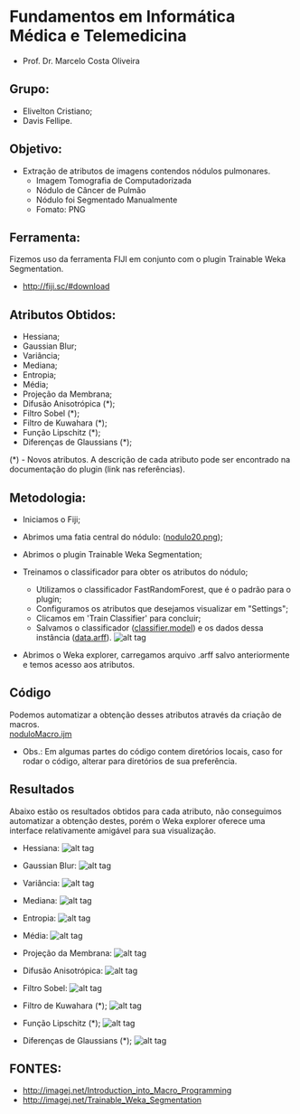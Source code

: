 # Fundamentos em Informática Médica e Telemedicina
 * Prof. Dr. Marcelo Costa Oliveira

## Grupo: 
  * Elivelton Cristiano;
  * Davis Fellipe.

## Objetivo:
 * Extração de atributos de imagens contendos nódulos pulmonares.
   * Imagem Tomografia de Computadorizada
   * Nódulo de Câncer de Pulmão
   * Nódulo foi Segmentado Manualmente
   * Fomato: PNG

## Ferramenta:
Fizemos uso da ferramenta FIJI em conjunto com o plugin Trainable Weka Segmentation.
  * http://fiji.sc/#download

## Atributos Obtidos:
  * Hessiana;
  * Gaussian Blur;
  * Variância;
  * Mediana;
  * Entropia;
  * Média;
  * Projeção da Membrana;
  * Difusão Anisotrópica (*);
  * Filtro Sobel (*);
  * Filtro de Kuwahara (*);
  * Função Lipschitz (*);
  * Diferenças de Glaussians (*);

(*) - Novos atributos.
A descrição de cada atributo pode ser encontrado na documentação do plugin (link nas referências).

## Metodologia:
  * Iniciamos o Fiji;
  * Abrimos uma fatia central do nódulo: ([nodulo20.png](https://github.com/EliveltonCristiano/Telemedicina/blob/master/imagens/nodulo20.png));
  * Abrimos o plugin Trainable Weka Segmentation;
  * Treinamos o classificador para obter os atributos do nódulo;
    * Utilizamos o classificador FastRandomForest, que é o padrão para o plugin;
    * Configuramos os atributos que desejamos visualizar em "Settings";
    * Clicamos em 'Train Classifier' para concluir;
    * Salvamos o classificador ([classifier.model](https://github.com/EliveltonCristiano/Telemedicina/blob/master/classifier.model)) e os dados dessa instância ([data.arff](https://github.com/EliveltonCristiano/Telemedicina/blob/master/data.arff)).
    ![alt tag](https://github.com/EliveltonCristiano/Telemedicina/blob/master/imagens/01-segmentacao.png)
    
  * Abrimos o Weka explorer, carregamos arquivo .arff salvo anteriormente e temos acesso aos atributos.
  
## Código 
Podemos automatizar a obtenção desses atributos através da criação de macros.  
[noduloMacro.ijm](https://github.com/EliveltonCristiano/Telemedicina/blob/master/noduloMacro.ijm)
  
  * Obs.: Em algumas partes do código contem diretórios locais, caso for rodar o código, alterar para diretórios de sua preferência.

## Resultados
Abaixo estão os resultados obtidos para cada atributo, não conseguimos automatizar a obtenção destes, porém o Weka explorer oferece uma interface relativamente amigável para sua visualização.

 * Hessiana:
![alt tag](https://github.com/EliveltonCristiano/Telemedicina/blob/master/imagens/02resulthessian.png)

 * Gaussian Blur:
![alt tag](https://github.com/EliveltonCristiano/Telemedicina/blob/master/imagens/03resultgaussian.png)

 * Variância:
![alt tag](https://github.com/EliveltonCristiano/Telemedicina/blob/master/imagens/04resultvariance.png)

 * Mediana:
![alt tag](https://github.com/EliveltonCristiano/Telemedicina/blob/master/imagens/05medianresult.png)

 * Entropia:
![alt tag](https://github.com/EliveltonCristiano/Telemedicina/blob/master/imagens/06entropyresult.png)

 * Média:
![alt tag](https://github.com/EliveltonCristiano/Telemedicina/blob/master/imagens/07meanresult.png)

 * Projeção da Membrana:
![alt tag](https://github.com/EliveltonCristiano/Telemedicina/blob/master/imagens/08membraneprojresult.png)

 * Difusão Anisotrópica:
![alt tag](https://github.com/EliveltonCristiano/Telemedicina/blob/master/imagens/09difanisotrpic.png)

 * Filtro Sobel:
![alt tag](https://github.com/EliveltonCristiano/Telemedicina/blob/master/imagens/10sobelresult.png)
 
 * Filtro de Kuwahara (*);
![alt tag](https://github.com/EliveltonCristiano/Telemedicina/blob/master/imagens/11cuwahararesult.png)
  
 * Função Lipschitz (*);
![alt tag](https://github.com/EliveltonCristiano/Telemedicina/blob/master/imagens/12lipschitz_true_true_result.png)
 
 * Diferenças de Glaussians (*);
![alt tag](https://github.com/EliveltonCristiano/Telemedicina/blob/master/imagens/13diference_of_gaussiansresult.png)

## FONTES: 
  * http://imagej.net/Introduction_into_Macro_Programming
  * http://imagej.net/Trainable_Weka_Segmentation

